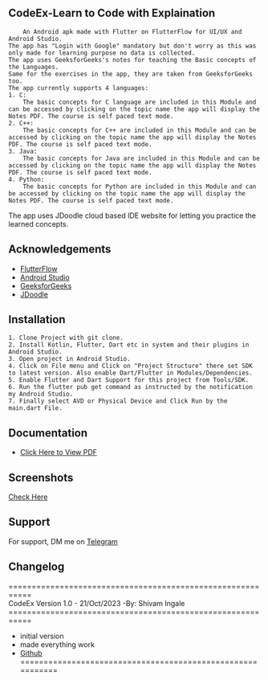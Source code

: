 ## CodeEx-Learn to Code with Explaination

        An Android apk made with Flutter on FlutterFlow for UI/UX and Android Studio.
    The app has "Login with Google" mandatory but don't worry as this was only made for learning purpose no data is collected.
    The app uses GeeksforGeeks's notes for teaching the Basic concepts of the Languages.
    Same for the exercises in the app, they are taken from GeeksforGeeks too.
    The app currently supports 4 languages:
    1. C:
        The basic concepts for C language are included in this Module and can be accessed by clicking on the topic name the app will display the Notes PDF. The course is self paced text mode.
    2. C++:
        The basic concepts for C++ are included in this Module and can be accessed by clicking on the topic name the app will display the Notes PDF. The course is self paced text mode.
    3. Java:
        The basic concepts for Java are included in this Module and can be accessed by clicking on the topic name the app will display the Notes PDF. The course is self paced text mode.
    4. Python:
        The basic concepts for Python are included in this Module and can be accessed by clicking on the topic name the app will display the Notes PDF. The course is self paced text mode.

The app uses JDoodle cloud based IDE website for letting you practice the learned concepts.
## Acknowledgements

 - [FlutterFlow](https://app.flutterflow.io/)
 - [Android Studio](https://developer.android.com/studio)
 - [GeeksforGeeks](https://geeksforgeeks.org/)
 - [JDoodle](https://www.jdoodle.com/)


## Installation

    1. Clone Project with git clone.
    2. Install Kotlin, Flutter, Dart etc in system and their plugins in Android Studio.
    3. Open project in Android Studio.
    4. Click on File menu and Click on "Project Structure" there set SDK to latest version. Also enable Dart/Flutter in Modules/Dependencies.
    5. Enable Flutter and Dart Support for this project from Tools/SDK.
    6. Run the flutter pub get command as instructed by the notification my Android Studio.
    7. Finally select AVD or Physical Device and Click Run by the main.dart File.
## Documentation
 - [Click Here to View PDF](https://drive.google.com/file/d/1ygB5TuqpukYVRSDPB8q2xrX3Z8D_4TJy/preview)
## Screenshots
[Check Here](https://photos.app.goo.gl/zAciW4kHySPjARAy5)

## Support

For support, DM me on [Telegram](https://t.me/Shivamingale) 

## Changelog
=========================================================== <br>
CodeEx Version 1.0 - 21/Oct/2023 -By: Shivam Ingale <br>
=========================================================== <br>
* initial version <br>
* made everything work <br>
* <a href="https://github.com/Shivamingale3/CodeEx.git">Github<a>  <br>
=========================================================== <br>
